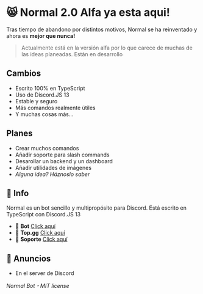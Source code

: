 # 😸 Normal 2.0 Alfa ya esta aqui!
Tras tiempo de abandono por distintos motivos, Normal se ha reinventado y ahora es **mejor que nunca!**
> Actualmente está en la versión alfa por lo que carece de muchas de las ideas planeadas. Están en desarrollo

## Cambios
- Escrito 100% en TypeScript
- Uso de Discord.JS 13
- Estable y seguro
- Más comandos realmente útiles
- Y muchas cosas más...

## Planes
- Crear muchos comandos
- Añadir soporte para slash commands
- Desarollar un backend y un dashboard
- Añadir utilidades de imágenes
- *Alguna idea? Háznoslo saber*



## 🎎 Info
Normal es un bot sencillo y multipropósito para Discord. Está escrito en TypeScript con Discord.JS 13
- 🤖 **Bot** [Click aquí](https://discord.com/api/oauth2/authorize?client_id=698568850651873299&permissions=8&scope=bot%20applications.commands)
- 🧣 **Top.gg** [Click aquí](https://top.gg/bot/698568850651873299)
- 🧺 **Soporte** [Click aquí](https://discord.gg/E2yBpMq2Km)


## 📢 Anuncios
- En el server de Discord



*Normal Bot・MIT license*
